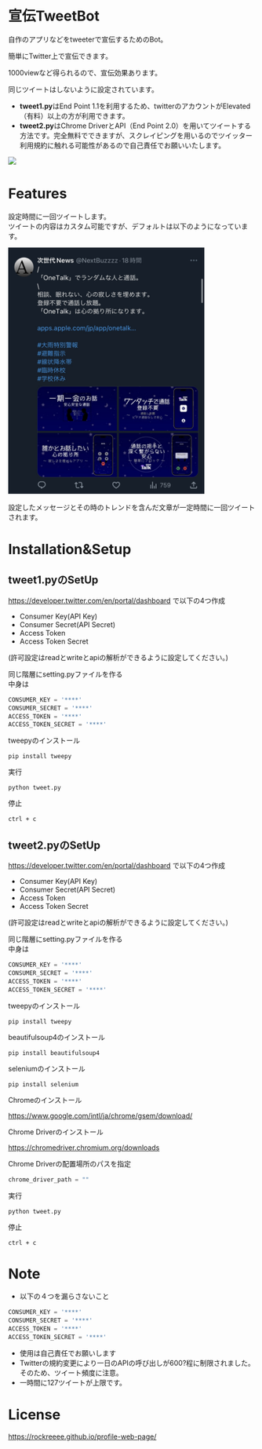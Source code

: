 #  宣伝TweetBot
 
自作のアプリなどをtweeterで宣伝するためのBot。

簡単にTwitter上で宣伝できます。

1000viewなど得られるので、宣伝効果あります。

同じツイートはしないように設定されています。

- **tweet1.py**はEnd Point 1.1を利用するため、twitterのアカウントがElevated（有料）以上の方が利用できます。
- **tweet2.py**はChrome DriverとAPI（End Point 2.0）を用いてツイートする方法です。完全無料でできますが、スクレイピングを用いるのでツイッター利用規約に触れる可能性があるので自己責任でお願いいたします。

<img src="https://user-images.githubusercontent.com/103748137/209810729-6c7d124e-4894-4a62-b633-fe9539e154d0.JPEG" width="250">

# Features
 
設定時間に一回ツイートします。  
ツイートの内容はカスタム可能ですが、デフォルトは以下のようになっています。  

<img src="assets/images/intro.jpg" alt="Image" width="400" >

設定したメッセージとその時のトレンドを含んだ文章が一定時間に一回ツイートされます。
 
 
# Installation&Setup

## tweet1.pyのSetUp

https://developer.twitter.com/en/portal/dashboard
で以下の4つ作成
- Consumer Key(API Key)
- Consumer Secret(API Secret)
- Access Token
- Access Token Secret

(許可設定はreadとwriteとapiの解析ができるように設定してください。)

同じ階層にsetting.pyファイルを作る  
中身は  
```setting.py
CONSUMER_KEY = '****'  
CONSUMER_SECRET = '****'  
ACCESS_TOKEN = '****'  
ACCESS_TOKEN_SECRET = '****'  
```
 
tweepyのインストール
 
```
pip install tweepy
```

実行
 
```
python tweet.py
```
停止  
```
ctrl + c
```

## tweet2.pyのSetUp

https://developer.twitter.com/en/portal/dashboard
で以下の4つ作成
- Consumer Key(API Key)
- Consumer Secret(API Secret)
- Access Token
- Access Token Secret

(許可設定はreadとwriteとapiの解析ができるように設定してください。)

同じ階層にsetting.pyファイルを作る  
中身は  
```setting.py
CONSUMER_KEY = '****'  
CONSUMER_SECRET = '****'  
ACCESS_TOKEN = '****'  
ACCESS_TOKEN_SECRET = '****'  
```
 
tweepyのインストール
 
```
pip install tweepy
```
 
beautifulsoup4のインストール
 
```
pip install beautifulsoup4
```
 
seleniumのインストール
 
```
pip install selenium 
```
 
Chromeのインストール

https://www.google.com/intl/ja/chrome/gsem/download/


Chrome Driverのインストール

https://chromedriver.chromium.org/downloads

Chrome Driverの配置場所のパスを指定
```tweet2.py
chrome_driver_path = ""
```


実行
 
```
python tweet.py
```
停止  
```
ctrl + c
```
 
# Note

- 以下の４つを漏らさないこと
```setting.py
CONSUMER_KEY = '****'  
CONSUMER_SECRET = '****'  
ACCESS_TOKEN = '****'  
ACCESS_TOKEN_SECRET = '****'  
```

- 使用は自己責任でお願いします
- Twitterの規約変更により一日のAPIの呼び出しが600?程に制限されました。そのため、ツイート頻度に注意。
- 一時間に127ツイートが上限です。
 
# License

https://rockreeee.github.io/profile-web-page/